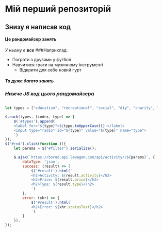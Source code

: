 # Мій перший репозиторій
## Знизу я написав код
#### Це рандомайзер занять
*У ньому є **все***
###Наприклад:
* Пограти з друзями у футбол
* Навчитися грати на музичному інструменті
  * Відкрити для себе новий гурт
##### Та дуже багато занять
### *Нижче JS код цього рандомайзера*
```javascript

let types = ["education", "recreational", "social", "diy", "charity", "cooking", "relaxation", "music", "busywork"];

$.each(types, (index, type) => {
    $('#types').append(`
    <label for="${type}">${type.toUpperCase()}:</label>
    <input type="radio" id="${type}" value="${type}" name="type">    
    `)
});
$('#rnd').click(function (){
    let params = $("#filter").serialize();

    $.ajax(`https://bored.api.lewagon.com/api/activity/?${params}`, {
        dataType: 'json', 
        success: (result) => {
            $('#result').html(`
            <h2>Activity: ${result.activity}</h2>
            <h2>Price: ${result.price}</h2>    
            <h2>Type: ${result.type}</h2>    
            `)
        },
        error: (xhr) => {
            $('#result').html(`
            <h2>Error: ${xhr.statusText}</h2>
            `)
        }
    });
});

```
